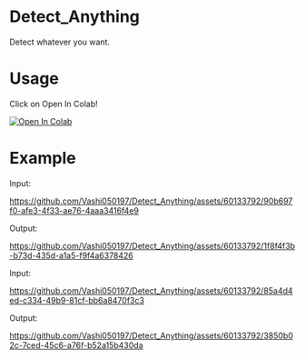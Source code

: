# Detect_Anything
Detect whatever you want.

# Usage
Click on Open In Colab!

[![Open In Colab](https://colab.research.google.com/assets/colab-badge.svg)](https://colab.research.google.com/drive/1VqNwTAhkzhnBfTngvEyEGRKMeCXEP0Pf?usp=sharing)

# Example



Input:



https://github.com/Vashi050197/Detect_Anything/assets/60133792/90b697f0-afe3-4f33-ae76-4aaa3416f4e9





Output:





https://github.com/Vashi050197/Detect_Anything/assets/60133792/1f8f4f3b-b73d-435d-a1a5-f9f4a6378426






 Input:
 
 https://github.com/Vashi050197/Detect_Anything/assets/60133792/85a4d4ed-c334-49b9-81cf-bb6a8470f3c3

 
 Output:

https://github.com/Vashi050197/Detect_Anything/assets/60133792/3850b02c-7ced-45c6-a76f-b52a15b430da

















 


 
